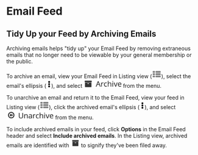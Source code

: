 # Email Feed

<span id="gv-4feed-6feedarchive"></span>
## Tidy Up your Feed by Archiving Emails

Archiving emails helps "tidy up" your Email Feed by removing extraneous
emails that no longer need to be viewable by your general membership or
the public.

To archive an email, view your Email Feed in Listing view (<img src="/docimages/listing-view-icon.png" height="22">), select the
email's ellipsis (<img src="/docimages/ellipsis.png" height="22">),
and select <img src="/docimages/feed-menu-archive.png" height="22"> from the menu.

To unarchive an email and return it to the Email Feed, view your feed
in Listing view (<img src="/docimages/listing-view-icon.png" height="22">), click the archived email's ellipsis (<img src="/docimages/ellipsis.png" height="22">), and select <img src="/docimages/feed-menu-unarchive1.png" height="24"> from the menu.

To include archived emails in your feed, click **Options** in the Email
Feed header and select **Include archived emails**.
In the Listing view, archived emails are identified with <img src="/docimages/archive-icon.png" height="22">
to signify they've been filed away.



